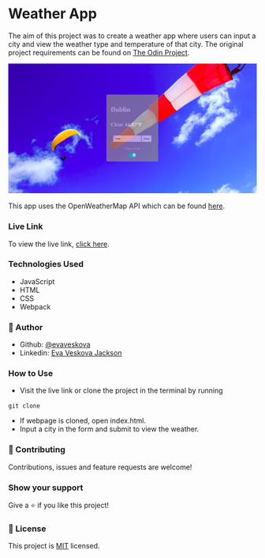 # Weather App
The aim of this project was to create a weather app where users can input a city and view the weather type and temperature of that city. The original project requirements can be found on [The Odin Project](https://www.theodinproject.com/courses/javascript/lessons/weather-app).

![screenshot](./src/weather_app.png)

This app uses the OpenWeatherMap API which can be found [here](https://openweathermap.org/current).

### Live Link
To view the live link, [click here](https://rawcdn.githack.com/evaveskova/weather_app/ecffe243249ba9cf81392a69c195cd32363d5b98/dist/index.html).

### Technologies Used
* JavaScript
* HTML
* CSS
* Webpack

### 👤 Author

* Github: [@evaveskova](https://github.com/evaveskova)
* Linkedin: [Eva Veskova Jackson](https://www.linkedin.com/in/evaveskova/)

### How to Use
* Visit the live link or clone the project in the terminal by running
```
git clone
```
* If webpage is cloned, open index.html.
* Input a city in the form and submit to view the weather.

### 🤝 Contributing

Contributions, issues and feature requests are welcome!

### Show your support

Give a ⭐️ if you like this project!

### 📝 License

This project is [MIT](lic.url) licensed.
